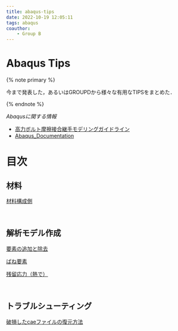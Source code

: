 ```yaml
---
title: abaqus-tips
date: 2022-10-19 12:05:11
tags: abaqus
coauthor:
    - Group B
---
```


# Abaqus Tips

{% note primary %}

今まで発表した，あるいはGROUPDから様々な有用なTIPSをまとめた．

{% endnote %}

*Abaqusに関する情報*
* [高力ボルト摩擦接合継手モデリングガイドライン](https://cdn.jsdelivr.net/gh/ChenYu-K/brwiki@master/source/doc/BMR_V1.pdf)
* [Abaqus_Documentation](https://help.3ds.com/2020/English/DSSIMULIA_Established/SIMULIA_Established_FrontmatterMap/sim-r-DSDocAbaqus.htm?ContextScope=all)

# 目次

## 材料


[材料構成側](./constitutive-equation-materials.html)

</br>

## 解析モデル作成


[要素の追加と除去](./Analytical_model_creation.html)


[ばね要素](./spring%20element.md.html)


[残留応力（熱で）](./zanryuouryoku.html)

</br>

## トラブルシューティング


[破損したcaeファイルの復元方法](./Abaqus‗cae_recover.html)